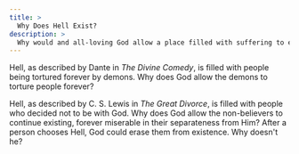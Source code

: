 ```yaml
---
title: >
  Why Does Hell Exist?
description: >
  Why would and all-loving God allow a place filled with suffering to exist?
---
```

Hell, as described by Dante in *The Divine Comedy*, is filled with people being tortured forever by demons.  Why does God allow the demons to torture people forever?

Hell, as described by C. S. Lewis in *The Great Divorce*, is filled with people who decided not to be with God.  Why does God allow the non-believers to continue existing, forever miserable in their separateness from Him?   After a person chooses Hell, God could erase them from existence.  Why doesn't he?

